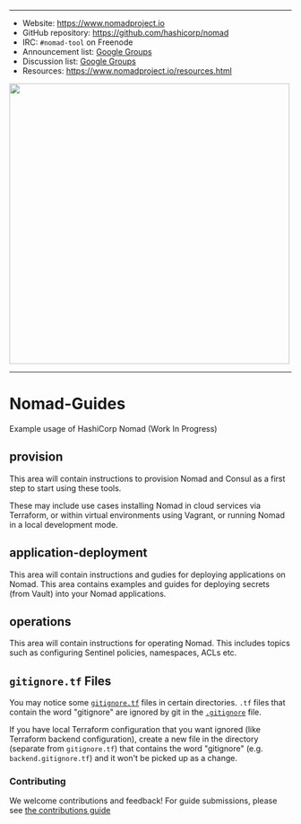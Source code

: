 ----
-	Website: https://www.nomadproject.io
-	GitHub repository: https://github.com/hashicorp/nomad
-	IRC: `#nomad-tool` on Freenode
-	Announcement list: [Google Groups](https://groups.google.com/group/hashicorp-announce)
-	Discussion list: [Google Groups](https://groups.google.com/group/nomad-tool)
-	Resources: https://www.nomadproject.io/resources.html

<img src="https://cdn.rawgit.com/hashicorp/nomad/master/website/source/assets/images/logo-text.svg" width="500" />

----

# Nomad-Guides
Example usage of HashiCorp Nomad (Work In Progress)

## provision
This area will contain instructions to provision Nomad and Consul as a first step to start using these tools.

These may include use cases installing Nomad in cloud services via Terraform, or within virtual environments using Vagrant, or running Nomad in a local development mode.

## application-deployment
This area will contain instructions and gudies for deploying applications on Nomad. This area contains examples and guides for deploying secrets (from Vault) into your Nomad applications.

## operations
This area will contain instructions for operating Nomad. This includes topics such as configuring Sentinel policies, namespaces, ACLs etc.

## `gitignore.tf` Files

You may notice some [`gitignore.tf`](operations/provision-consul/best-practices/terraform-aws/gitignore.tf) files in certain directories. `.tf` files that contain the word "gitignore" are ignored by git in the [`.gitignore`](./.gitignore) file.

If you have local Terraform configuration that you want ignored (like Terraform backend configuration), create a new file in the directory (separate from `gitignore.tf`) that contains the word "gitignore" (e.g. `backend.gitignore.tf`) and it won't be picked up as a change.

### Contributing
We welcome contributions and feedback!  For guide submissions, please see [the contributions guide](CONTRIBUTING.md)
